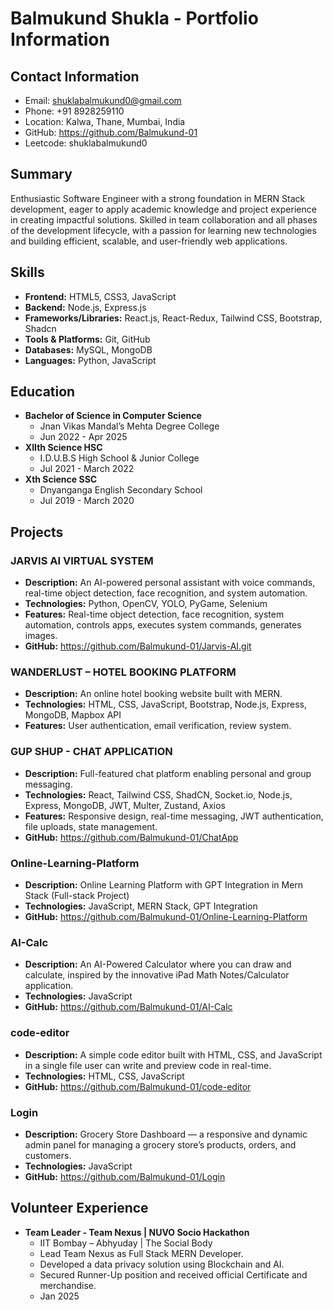 # Balmukund Shukla - Portfolio Information

## Contact Information
*   Email: shuklabalmukund0@gmail.com
*   Phone: +91 8928259110
*   Location: Kalwa, Thane, Mumbai, India
*   GitHub: https://github.com/Balmukund-01
*   Leetcode: shuklabalmukund0

## Summary
Enthusiastic Software Engineer with a strong foundation in MERN Stack development, eager to apply academic knowledge and project experience in creating impactful solutions. Skilled in team collaboration and all phases of the development lifecycle, with a passion for learning new technologies and building efficient, scalable, and user-friendly web applications.

## Skills
*   **Frontend:** HTML5, CSS3, JavaScript
*   **Backend:** Node.js, Express.js
*   **Frameworks/Libraries:** React.js, React-Redux, Tailwind CSS, Bootstrap, Shadcn
*   **Tools & Platforms:** Git, GitHub
*   **Databases:** MySQL, MongoDB
*   **Languages:** Python, JavaScript

## Education
*   **Bachelor of Science in Computer Science**
    *   Jnan Vikas Mandal’s Mehta Degree College
    *   Jun 2022 - Apr 2025
*   **XIIth Science HSC**
    *   I.D.U.B.S High School & Junior College
    *   Jul 2021 - March 2022
*   **Xth Science SSC**
    *   Dnyanganga English Secondary School
    *   Jul 2019 - March 2020

## Projects

### JARVIS AI VIRTUAL SYSTEM
*   **Description:** An AI-powered personal assistant with voice commands, real-time object detection, face recognition, and system automation.
*   **Technologies:** Python, OpenCV, YOLO, PyGame, Selenium
*   **Features:** Real-time object detection, face recognition, system automation, controls apps, executes system commands, generates images.
*   **GitHub:** https://github.com/Balmukund-01/Jarvis-AI.git

### WANDERLUST – HOTEL BOOKING PLATFORM
*   **Description:** An online hotel booking website built with MERN.
*   **Technologies:** HTML, CSS, JavaScript, Bootstrap, Node.js, Express, MongoDB, Mapbox API
*   **Features:** User authentication, email verification, review system.

### GUP SHUP - CHAT APPLICATION
*   **Description:** Full-featured chat platform enabling personal and group messaging.
*   **Technologies:** React, Tailwind CSS, ShadCN, Socket.io, Node.js, Express, MongoDB, JWT, Multer, Zustand, Axios
*   **Features:** Responsive design, real-time messaging, JWT authentication, file uploads, state management.
*   **GitHub:** https://github.com/Balmukund-01/ChatApp

### Online-Learning-Platform
*   **Description:** Online Learning Platform with GPT Integration in Mern Stack (Full-stack Project)
*   **Technologies:** JavaScript, MERN Stack, GPT Integration
*   **GitHub:** https://github.com/Balmukund-01/Online-Learning-Platform

### AI-Calc
*   **Description:** An AI-Powered Calculator where you can draw and calculate, inspired by the innovative iPad Math Notes/Calculator application.
*   **Technologies:** JavaScript
*   **GitHub:** https://github.com/Balmukund-01/AI-Calc

### code-editor
*   **Description:** A simple code editor built with HTML, CSS, and JavaScript in a single file user can write and preview code in real-time.
*   **Technologies:** HTML, CSS, JavaScript
*   **GitHub:** https://github.com/Balmukund-01/code-editor

### Login
*   **Description:** Grocery Store Dashboard — a responsive and dynamic admin panel for managing a grocery store’s products, orders, and customers.
*   **Technologies:** JavaScript
*   **GitHub:** https://github.com/Balmukund-01/Login

## Volunteer Experience
*   **Team Leader - Team Nexus | NUVO Socio Hackathon**
    *   IIT Bombay – Abhyuday | The Social Body
    *   Lead Team Nexus as Full Stack MERN Developer.
    *   Developed a data privacy solution using Blockchain and AI.
    *   Secured Runner-Up position and received official Certificate and merchandise.
    *   Jan 2025


